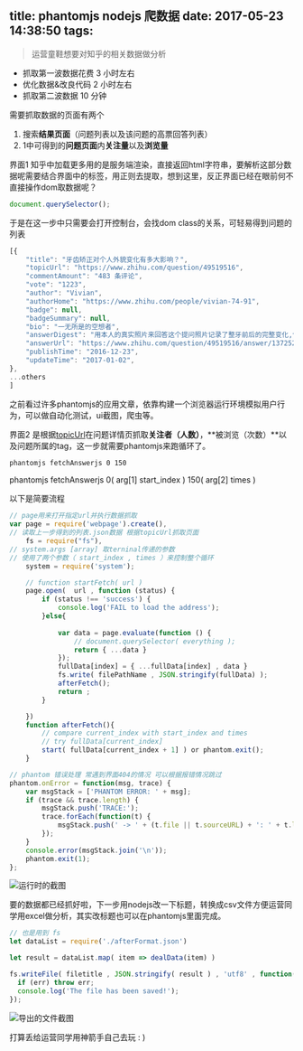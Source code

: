title: phantomjs nodejs 爬数据
date: 2017-05-23 14:38:50
tags: 
---

> 运营童鞋想要对知乎的相关数据做分析

- 抓取第一波数据花费 3 小时左右
- 优化数据&改良代码  2 小时左右
- 抓取第二波数据     10 分钟

需要抓取数据的页面有两个

1. 搜索**结果页面**（问题列表以及该问题的高票回答列表）
1. 1中可得到的**问题页面**内**关注量**以及**浏览量**

界面1 知乎中加载更多用的是服务端渲染，直接返回html字符串，要解析这部分数据呢需要结合界面中的标签，用正则去提取，想到这里，反正界面已经在眼前何不直接操作dom取数据呢？

```javascript
document.querySelector();
```

于是在这一步中只需要会打开控制台，会找dom class的关系，可轻易得到问题的列表 

```javascript
[{
	"title": "牙齿矫正对个人外貌变化有多大影响？",
	"topicUrl": "https://www.zhihu.com/question/49519516",
	"commentAmount": "483 条评论",
	"vote": "1223",
	"author": "Vivian",
	"authorHome": "https://www.zhihu.com/people/vivian-74-91",
	"badge": null,
	"badgeSummary": null,
	"bio": "一无所是的空想者",
	"answerDigest": "用本人的真实照片来回答这个提问照片记录了整牙前后的完整变化,包括牙齿和脸型,29岁才开始矫正,历时一年半,期间经历了戴着牙套拍婚纱照,举办婚礼,旅行…... 什么感觉?要上天啊哈哈哈哈哈~所以,可能angelababy 真的只是做了牙齿矫正而已!一直觉得自己牙齿不…显示全部",
	"answerUrl": "https://www.zhihu.com/question/49519516/answer/137252689",
	"publishTime": "2016-12-23",
	"updateTime": "2017-01-02",
},
...others
]
```

之前看过许多phantomjs的应用文章，依靠构建一个浏览器运行环境模拟用户行为，可以做自动化测试，ui截图，爬虫等。

界面2 是根据[topicUrl](https://www.zhihu.com/question/49519516)在问题详情页抓取**关注者（人数）**，**被浏览（次数）**以及问题所属的tag，这一步就需要phantomjs来跑循环了。


```sh  
phantomjs fetchAnswerjs 0 150 
```
phantomjs fetchAnswerjs 0( arg[1] start_index ) 150( arg[2] times )

以下是简要流程

```javascript
// page用来打开指定url并执行数据抓取
var page = require('webpage').create(), 
// 读取上一步得到的列表.json数据 根据topicUrl抓取页面
    fs = require("fs"),
// system.args [array] 取terninal传递的参数 
// 使用了两个参数（ start_index , times ）来控制整个循环  
    system = require('system');

    // function startFetch( url )
	page.open(  url , function (status) {
	    if (status !== 'success') {
	        console.log('FAIL to load the address');
	    }else{    	
	    	
		    var data = page.evaluate(function () {
                // document.querySelector( everything );
                return { ...data }
		    });
            fullData[index] = { ...fullData[index] , data }
            fs.write( filePathName , JSON.stringify(fullData) );
			afterFetch();
			return ;
	    }

	})
    function afterFetch(){
        // compare current_index with start_index and times
        // try fullData[current_index]
        start( fullData[current_index + 1] ) or phantom.exit();
    }

// phantom 错误处理 常遇到界面404的情况 可以根据报错情况跳过
phantom.onError = function(msg, trace) {
    var msgStack = ['PHANTOM ERROR: ' + msg];
    if (trace && trace.length) {
        msgStack.push('TRACE:');
        trace.forEach(function(t) {
            msgStack.push(' -> ' + (t.file || t.sourceURL) + ': ' + t.line + (t.function ? ' (in function ' + t.function +')' : ''));
        });
    }
    console.error(msgStack.join('\n'));
    phantom.exit(1);
};
```

![运行时的截图](http://cdn.zoeservers.com/zhihu.gif)

要的数据都已经抓好啦，下一步用nodejs改一下标题，转换成csv文件方便运营同学用excel做分析，其实改标题也可以在phantomjs里面完成。

```javascript
// 也是用到 fs
let dataList = require('./afterFormat.json')

let result = dataList.map( item => dealData(item) ) 

fs.writeFile( filetitle , JSON.stringify( result ) , 'utf8' , function(err){
  if (err) throw err;
  console.log('The file has been saved!');
});

```

![导出的文件截图](http://cdn.zoeservers.com/%E5%BE%AE%E4%BF%A1%E6%88%AA%E5%9B%BE_20170523162357.png)

打算丢给运营同学用神箭手自己去玩 : )

